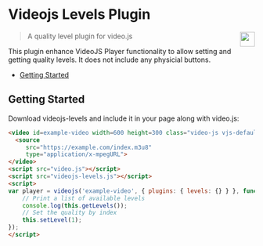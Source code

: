 # Videojs Levels Plugin

<img align="right" height="30" src="http://www.srgssr.ch/fileadmin/templates/images/SRGLogo.gif">

> A quality level plugin for video.js

This plugin enhance VideoJS Player functionality to allow setting and getting quality levels. It does not
include any physicial buttons.

- [Getting Started](#getting-started)

## Getting Started

Download videojs-levels and include it in your page along with video.js:

```html
<video id=example-video width=600 height=300 class="video-js vjs-default-skin" controls>
  <source
     src="https://example.com/index.m3u8"
     type="application/x-mpegURL">
</video>
<script src="video.js"></script>
<script src="videojs-levels.js"></script>
<script>
var player = videojs('example-video', { plugins: { levels: {} } }, function() {
    // Print a list of available levels
    console.log(this.getLevels());
    // Set the quality by index
    this.setLevel(1);
});
</script>
```
